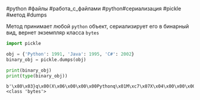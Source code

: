 #python #файлы #работа_с_файлами #python#сериализация #pickle #метод 
#dumps


Метод принимает любой `python` объект, сериализирует его в бинарный вид, вернет экземпляр класса `bytes`
```python
import pickle

obj = {'Python': 1991, 'Java': 1995, 'C#': 2002}
binary_obj = pickle.dumps(obj)

print(binary_obj)
print(type(binary_obj))
```
```
b'\x80\x03}q\x00(X\x06\x00\x00\x00Pythonq\x01M\xc7\x07X\x04\x00\x00\x00Javaq\x02M\xcb\x07X\x02\x00\x00\x00C#q\x03M\xd2\x07u.'
<class 'bytes'>
```
